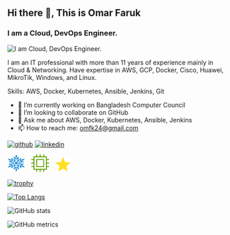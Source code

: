 ## Hi there 👋, This is Omar Faruk
### I am a Cloud, DevOps Engineer.
![I am Cloud, DevOps Engineer.](https://scontent.fdac88-1.fna.fbcdn.net/v/t31.18172-8/12418943_10206008196261069_8476194009097479231_o.jpg?stp=dst-jpg_s960x960&_nc_cat=101&ccb=1-7&_nc_sid=2a1932&_nc_eui2=AeHlSjZqRSk02rlYn2yJBDadfSxS4GrmvsJ9LFLgaua-wn_HY2GnQrhMjwaPiN73488&_nc_ohc=7mpdhBMyKtIQ7kNvgG06_d_&_nc_ht=scontent.fdac88-1.fna&oh=00_AYB-So2wvAj3TrIZ0ojd4Rj7t2bnJMw_uHEy7ObxDVpejQ&oe=6704A901)

I am an IT professional with more than 11 years of experience mainly in Cloud & Networking. Have expertise in AWS, GCP, Docker, Cisco, Huawei, MikroTik, Windows, and Linux.

Skills: AWS, Docker, Kubernetes, Ansible, Jenkins, Git

- 🔭 I’m currently working on Bangladesh Computer Council 
- 👯 I’m looking to collaborate on GitHub
- 💬 Ask me about AWS, Docker, Kubernetes, Ansible, Jenkins 
- 📫 How to reach me: omfk24@gmail.com 


[<img src='https://cdn.jsdelivr.net/npm/simple-icons@3.0.1/icons/github.svg' alt='github' height='40'>](https://github.com/https://github.com/omarfaruk-tech)  [<img src='https://cdn.jsdelivr.net/npm/simple-icons@3.0.1/icons/linkedin.svg' alt='linkedin' height='40'>](https://www.linkedin.com/in/https://www.linkedin.com/in/md-omar-faruk016//)  

<a href='https://archiveprogram.github.com/'><img src='https://raw.githubusercontent.com/acervenky/animated-github-badges/master/assets/acbadge.gif' width='40' height='40'></a> <a href='https://docs.github.com/en/developers'><img src='https://raw.githubusercontent.com/acervenky/animated-github-badges/master/assets/devbadge.gif' width='40' height='40'></a> <a href='https://stars.github.com/'><img src='https://raw.githubusercontent.com/acervenky/animated-github-badges/master/assets/starbadge.gif' width='35' height='35'></a> 

[![trophy](https://github-profile-trophy.vercel.app/?username=https://github.com/omarfaruk-tech)](https://github.com/ryo-ma/github-profile-trophy)

[![Top Langs](https://github-readme-stats.vercel.app/api/top-langs/?username=https://github.com/omarfaruk-tech)](https://github.com/anuraghazra/github-readme-stats)

![GitHub stats](https://github-readme-stats.vercel.app/api?username=https://github.com/omarfaruk-tech&show_icons=true)  

![GitHub metrics](https://metrics.lecoq.io/https://github.com/omarfaruk-tech)  

